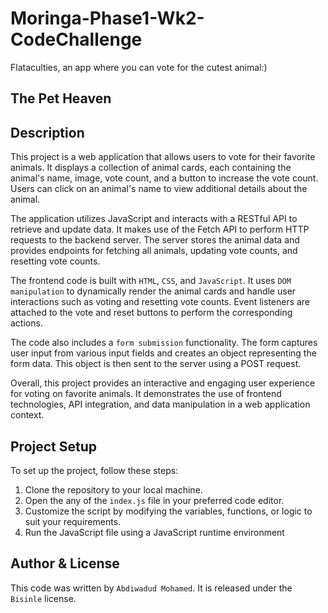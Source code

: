 # Moringa-Phase1-Wk2-CodeChallenge
Flataculties, an app where you can vote for the cutest animal:)
## The Pet Heaven

## Description

This project is a web application that allows users to vote for their favorite animals. It displays a collection of animal cards, each containing the animal's name, image, vote count, and a button to increase the vote count. Users can click on an animal's name to view additional details about the animal.

The application utilizes JavaScript and interacts with a RESTful API to retrieve and update data. It makes use of the Fetch API to perform HTTP requests to the backend server. The server stores the animal data and provides endpoints for fetching all animals, updating vote counts, and resetting vote counts.

The frontend code is built with `HTML`, `CSS`, and `JavaScript`. It uses `DOM manipulation` to dynamically render the animal cards and handle user interactions such as voting and resetting vote counts. Event listeners are attached to the vote and reset buttons to perform the corresponding actions.

The code also includes a `form submission` functionality. The form captures user input from various input fields and creates an object representing the form data. This object is then sent to the server using a POST request.

Overall, this project provides an interactive and engaging user experience for voting on favorite animals. It demonstrates the use of frontend technologies, API integration, and data manipulation in a web application context.

## Project Setup
To set up the project, follow these steps:

1. Clone the repository to your local machine.
2. Open the any of the `index.js`  file  in your preferred code editor.
3. Customize the script by modifying the variables, functions, or logic to suit your requirements.
5. Run the JavaScript file using a JavaScript runtime environment 
## Author & License
This code was written by `Abdiwadud Mohamed`. It is released under the `Bisinle` license.
